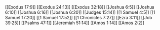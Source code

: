 [[Exodus 17:9]]
[[Exodus 24:13]]
[[Exodus 32:18]]
[[Joshua 6:5]]
[[Joshua 6:10]]
[[Joshua 6:16]]
[[Joshua 6:20]]
[[Judges 15:14]]
[[1 Samuel 4:5]]
[[1 Samuel 17:20]]
[[1 Samuel 17:52]]
[[1 Chronicles 7:27]]
[[Ezra 3:11]]
[[Job 39:25]]
[[Psalms 47:1]]
[[Jeremiah 51:14]]
[[Amos 1:14]]
[[Amos 2:2]]
